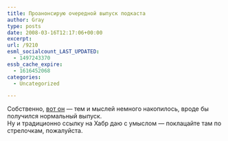 ```yaml
---
title: Проанонсирую очередной выпуск подкаста
author: Gray
type: posts
date: 2008-03-16T12:17:06+00:00
excerpt:
url: /9210
esml_socialcount_LAST_UPDATED:
  - 1497243370
essb_cache_expire:
  - 1616452068
categories:
  - Uncategorized

---
```








Собственно, <a href="http://habrahabr.ru/blog/podcasts/37751.html" target="_blank">вот он</a> &#8212; тем и мыслей немного накопилось, вроде бы получился нормальный выпуск.  
Ну и традиционно ссылку на Хабр даю с умыслом &#8212; поклацайте там по стрелочкам, пожалуйста.